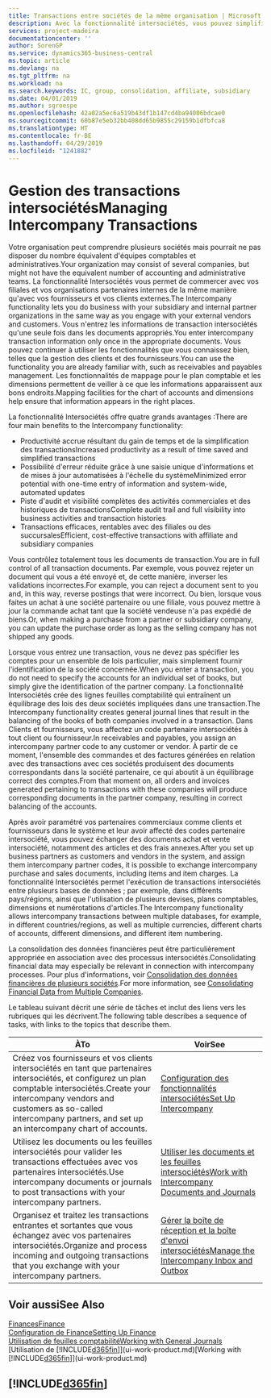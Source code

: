 ```yaml
---
title: Transactions entre sociétés de la même organisation | Microsoft Docs
description: Avec la fonctionnalité intersociétés, vous pouvez simplifier les processus et les transactions entre sociétés appartenant à la même organisation.
services: project-madeira
documentationcenter: ''
author: SorenGP
ms.service: dynamics365-business-central
ms.topic: article
ms.devlang: na
ms.tgt_pltfrm: na
ms.workload: na
ms.search.keywords: IC, group, consolidation, affiliate, subsidiary
ms.date: 04/01/2019
ms.author: sgroespe
ms.openlocfilehash: 42a02a5ec6a519b43df1b147cd4ba94006bdcae0
ms.sourcegitcommit: 60b87e5eb32bb408dd65b9855c29159b1dfbfca8
ms.translationtype: HT
ms.contentlocale: fr-BE
ms.lasthandoff: 04/29/2019
ms.locfileid: "1241882"
---
```

# <a name="managing-intercompany-transactions"></a><span data-ttu-id="100a0-103">Gestion des transactions intersociétés</span><span class="sxs-lookup"><span data-stu-id="100a0-103">Managing Intercompany Transactions</span></span>
<span data-ttu-id="100a0-104">Votre organisation peut comprendre plusieurs sociétés mais pourrait ne pas disposer du nombre équivalent d'équipes comptables et administratives.</span><span class="sxs-lookup"><span data-stu-id="100a0-104">Your organization may consist of several companies, but might not have the equivalent number of accounting and administrative teams.</span></span> <span data-ttu-id="100a0-105">La fonctionnalité Intersociétés vous permet de commercer avec vos filiales et vos organisations partenaires internes de la même manière qu'avec vos fournisseurs et vos clients externes.</span><span class="sxs-lookup"><span data-stu-id="100a0-105">The Intercompany functionality lets you do business with your subsidiary and internal partner organizations in the same way as you engage with your external vendors and customers.</span></span> <span data-ttu-id="100a0-106">Vous n'entrez les informations de transaction intersociétés qu'une seule fois dans les documents appropriés.</span><span class="sxs-lookup"><span data-stu-id="100a0-106">You enter intercompany transaction information only once in the appropriate documents.</span></span> <span data-ttu-id="100a0-107">Vous pouvez continuer à utiliser les fonctionnalités que vous connaissez bien, telles que la gestion des clients et des fournisseurs.</span><span class="sxs-lookup"><span data-stu-id="100a0-107">You can use the functionality you are already familiar with, such as receivables and payables management.</span></span> <span data-ttu-id="100a0-108">Les fonctionnalités de mappage pour le plan comptable et les dimensions permettent de veiller à ce que les informations apparaissent aux bons endroits.</span><span class="sxs-lookup"><span data-stu-id="100a0-108">Mapping facilities for the chart of accounts and dimensions help ensure that information appears in the right places.</span></span>  

<span data-ttu-id="100a0-109">La fonctionnalité Intersociétés offre quatre grands avantages :</span><span class="sxs-lookup"><span data-stu-id="100a0-109">There are four main benefits to the Intercompany functionality:</span></span>  

- <span data-ttu-id="100a0-110">Productivité accrue résultant du gain de temps et de la simplification des transactions</span><span class="sxs-lookup"><span data-stu-id="100a0-110">Increased productivity as a result of time saved and simplified transactions</span></span>  
- <span data-ttu-id="100a0-111">Possibilité d'erreur réduite grâce à une saisie unique d'informations et de mises à jour automatisées à l'échelle du système</span><span class="sxs-lookup"><span data-stu-id="100a0-111">Minimized error potential with one-time entry of information and system-wide, automated updates</span></span>  
- <span data-ttu-id="100a0-112">Piste d'audit et visibilité complètes des activités commerciales et des historiques de transactions</span><span class="sxs-lookup"><span data-stu-id="100a0-112">Complete audit trail and full visibility into business activities and transaction histories</span></span>  
- <span data-ttu-id="100a0-113">Transactions efficaces, rentables avec des filiales ou des succursales</span><span class="sxs-lookup"><span data-stu-id="100a0-113">Efficient, cost-effective transactions with affiliate and subsidiary companies</span></span>  

<span data-ttu-id="100a0-114">Vous contrôlez totalement tous les documents de transaction.</span><span class="sxs-lookup"><span data-stu-id="100a0-114">You are in full control of all transaction documents.</span></span> <span data-ttu-id="100a0-115">Par exemple, vous pouvez rejeter un document qui vous a été envoyé et, de cette manière, inverser les validations incorrectes.</span><span class="sxs-lookup"><span data-stu-id="100a0-115">For example, you can reject a document sent to you and, in this way, reverse postings that were incorrect.</span></span> <span data-ttu-id="100a0-116">Ou bien, lorsque vous faites un achat à une société partenaire ou une filiale, vous pouvez mettre à jour la commande achat tant que la société vendeuse n'a pas expédié de biens.</span><span class="sxs-lookup"><span data-stu-id="100a0-116">Or, when making a purchase from a partner or subsidiary company, you can update the purchase order as long as the selling company has not shipped any goods.</span></span>  

<span data-ttu-id="100a0-117">Lorsque vous entrez une transaction, vous ne devez pas spécifier les comptes pour un ensemble de lois particulier, mais simplement fournir l'identification de la société concernée.</span><span class="sxs-lookup"><span data-stu-id="100a0-117">When you enter a transaction, you do not need to specify the accounts for an individual set of books, but simply give the identification of the partner company.</span></span> <span data-ttu-id="100a0-118">La fonctionnalité Intersociétés crée des lignes feuilles comptabilité qui entraînent un équilibrage des lois des deux sociétés impliquées dans une transaction.</span><span class="sxs-lookup"><span data-stu-id="100a0-118">The Intercompany functionality creates general journal lines that result in the balancing of the books of both companies involved in a transaction.</span></span> <span data-ttu-id="100a0-119">Dans Clients et fournisseurs, vous affectez un code partenaire intersociétés à tout client ou fournisseur.</span><span class="sxs-lookup"><span data-stu-id="100a0-119">In receivables and payables, you assign an intercompany partner code to any customer or vendor.</span></span> <span data-ttu-id="100a0-120">À partir de ce moment, l'ensemble des commandes et des factures générées en relation avec des transactions avec ces sociétés produisent des documents correspondants dans la société partenaire, ce qui aboutit à un équilibrage correct des comptes.</span><span class="sxs-lookup"><span data-stu-id="100a0-120">From that moment on, all orders and invoices generated pertaining to transactions with these companies will produce corresponding documents in the partner company, resulting in correct balancing of the accounts.</span></span>  

 <span data-ttu-id="100a0-121">Après avoir paramétré vos partenaires commerciaux comme clients et fournisseurs dans le système et leur avoir affecté des codes partenaire intersociété, vous pouvez échanger des documents achat et vente intersociété, notamment des articles et des frais annexes.</span><span class="sxs-lookup"><span data-stu-id="100a0-121">After you set up business partners as customers and vendors in the system, and assign them intercompany partner codes, it is possible to exchange intercompany purchase and sales documents, including items and item charges.</span></span> <span data-ttu-id="100a0-122">La fonctionnalité Intersociétés permet l'exécution de transactions intersociétés entre plusieurs bases de données ; par exemple, dans différents pays/régions, ainsi que l'utilisation de plusieurs devises, plans comptables, dimensions et numérotations d'articles.</span><span class="sxs-lookup"><span data-stu-id="100a0-122">The Intercompany functionality allows intercompany transactions between multiple databases, for example, in different countries/regions, as well as multiple currencies, different charts of accounts, different dimensions, and different item numbering.</span></span>  

<span data-ttu-id="100a0-123">La consolidation des données financières peut être particulièrement appropriée en association avec des processus intersociétés.</span><span class="sxs-lookup"><span data-stu-id="100a0-123">Consolidating financial data may especially be relevant in connection with intercompany processes.</span></span> <span data-ttu-id="100a0-124">Pour plus d'informations, voir [Consolidation des données financières de plusieurs sociétés](finance-consolidated-company-reporting.md).</span><span class="sxs-lookup"><span data-stu-id="100a0-124">For more information, see [Consolidating Financial Data from Multiple Companies](finance-consolidated-company-reporting.md).</span></span>

<span data-ttu-id="100a0-125">Le tableau suivant décrit une série de tâches et inclut des liens vers les rubriques qui les décrivent.</span><span class="sxs-lookup"><span data-stu-id="100a0-125">The following table describes a sequence of tasks, with links to the topics that describe them.</span></span>

 |<span data-ttu-id="100a0-126">À</span><span class="sxs-lookup"><span data-stu-id="100a0-126">To</span></span> |<span data-ttu-id="100a0-127">Voir</span><span class="sxs-lookup"><span data-stu-id="100a0-127">See</span></span>|
 |---|---|
 |<span data-ttu-id="100a0-128">Créez vos fournisseurs et vos clients intersociétés en tant que partenaires intersociétés, et configurez un plan comptable intersociétés.</span><span class="sxs-lookup"><span data-stu-id="100a0-128">Create your intercompany vendors and customers as so-called intercompany partners, and set up an intercompany chart of accounts.</span></span>|[<span data-ttu-id="100a0-129">Configuration des fonctionnalités intersociétés</span><span class="sxs-lookup"><span data-stu-id="100a0-129">Set Up Intercompany</span></span>](intercompany-how-setup.md)|
 |<span data-ttu-id="100a0-130">Utilisez les documents ou les feuilles intersociétés pour valider les transactions effectuées avec vos partenaires intersociétés.</span><span class="sxs-lookup"><span data-stu-id="100a0-130">Use intercompany documents or journals to post transactions with your intercompany partners.</span></span>|[<span data-ttu-id="100a0-131">Utiliser les documents et les feuilles intersociétés</span><span class="sxs-lookup"><span data-stu-id="100a0-131">Work with Intercompany Documents and Journals</span></span>](intercompany-how-work-documents-journals.md)|
 |<span data-ttu-id="100a0-132">Organisez et traitez les transactions entrantes et sortantes que vous échangez avec vos partenaires intersociétés.</span><span class="sxs-lookup"><span data-stu-id="100a0-132">Organize and process incoming and outgoing transactions that you exchange with your intercompany partners.</span></span>|[<span data-ttu-id="100a0-133">Gérer la boîte de réception et la boîte d'envoi intersociétés</span><span class="sxs-lookup"><span data-stu-id="100a0-133">Manage the Intercompany Inbox and Outbox</span></span>](intercompany-how-manage-intercompany-inbox.md)|

## <a name="see-also"></a><span data-ttu-id="100a0-134">Voir aussi</span><span class="sxs-lookup"><span data-stu-id="100a0-134">See Also</span></span>
[<span data-ttu-id="100a0-135">Finances</span><span class="sxs-lookup"><span data-stu-id="100a0-135">Finance</span></span>](finance.md)  
[<span data-ttu-id="100a0-136">Configuration de Finance</span><span class="sxs-lookup"><span data-stu-id="100a0-136">Setting Up Finance</span></span>](finance-setup-finance.md)  
[<span data-ttu-id="100a0-137">Utilisation de feuilles comptabilité</span><span class="sxs-lookup"><span data-stu-id="100a0-137">Working with General Journals</span></span>](ui-work-general-journals.md)  
<span data-ttu-id="100a0-138">[Utilisation de [!INCLUDE[d365fin](includes/d365fin_md.md)]](ui-work-product.md)</span><span class="sxs-lookup"><span data-stu-id="100a0-138">[Working with [!INCLUDE[d365fin](includes/d365fin_md.md)]](ui-work-product.md)</span></span>

## [!INCLUDE[d365fin](includes/free_trial_md.md)]  
